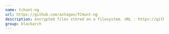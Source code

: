 ```yaml
---
name: tchunt-ng
url: https://github.com/antagon/TCHunt-ng
description: encrypted files stored on a filesystem. URL : https://github.com/antagon/TCHunt-ng Groups : blackarch blackarch-forensic blackarch-crypto
group: blackarch
---
```


